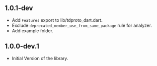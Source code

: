## 1.0.1-dev

- Add `Features` export to lib/tdproto_dart.dart.
- Exclude `deprecated_member_use_from_same_package` rule for analyzer.
- Add example folder.


## 1.0.0-dev.1

- Initial Version of the library.
